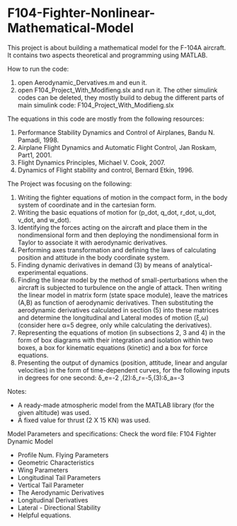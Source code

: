# F104-Fighter-Nonlinear-Mathematical-Model
This project is about building a mathematical model for the F-104A aircraft. It contains two aspects theoretical and programming using MATLAB.

How to run the code:
1. open Aerodynamic_Dervatives.m and eun it.
2. open F104_Project_With_Modifieng.slx and run it.
The other simulink codes can be deleted, they mostly build to debug the different parts of main simulink code: F104_Project_With_Modifieng.slx

The equations in this code are mostly from the following resources:
1.  Performance Stability Dynamics and Control of Airplanes, Bandu N. Pamadi, 1998.
2.  Airplane Flight Dynamics and Automatic Flight Control, Jan Roskam, Part1, 2001.
3.  Flight Dynamics Principles, Michael V. Cook, 2007.
4.  Dynamics of Flight stability and control, Bernard Etkin, 1996.

The Project was focusing on the following:
1. Writing the fighter equations of motion in the compact form, in the body system of coordinate and in the cartesian form.
2. Writing the basic equations of motion for (p_dot, q_dot, r_dot, u_dot, v_dot, and w_dot).
3. Identifying the forces acting on the aircraft and place them in the nondimensional form and then deploying the nondimensional form in Taylor to associate it with aerodynamic derivatives.
4. Performing axes transformation and defining the laws of calculating position and attitude in the body coordinate system.
5. Finding dynamic derivatives in demand (3) by means of analytical-experimental equations.
6. Finding the linear model by the method of small-perturbations when the aircraft is subjected to turbulence on the angle of attack. Then writing the linear model in matrix form (state space module), leave the matrices (A,B) as function of aerodynamic derivatives. Then substituting the aerodynamic derivatives calculated in section (5) into these matrices and determine the longitudinal and Lateral modes of motion (ξ,ω) (consider here α=5 degree, only while calculating the derivatives).
7. Representing the equations of motion (in subsections 2, 3 and 4) in the form of box diagrams with their integration and isolation within two boxes, a box for kinematic equations (kinetic) and a box for force equations.
8. Presenting the output of dynamics (position, attitude, linear and angular velocities) in the form of time-dependent curves, for the following inputs in degrees for one second:
δ_e=-2 ,(2):δ_r=-5,(3):δ_a=-3

Notes:
- A ready-made atmospheric model from the MATLAB library (for the given altitude) was used.
- A fixed value for thrust (2 X 15 KN) was used.

Model Parameters and specifications:
Check the word file: F104 Fighter Dynamic Model
- Profile Num.	Flying Parameters
- Geometric Characteristics
- Wing Parameters
- Longitudinal Tail Parameters 
- Vertical Tail Parameter
- The Aerodynamic Derivatives
- Longitudinal Derivatives
- Lateral - Directional Stability
- Helpful equations. 
